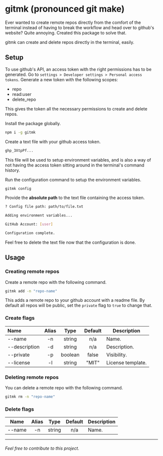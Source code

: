 # gitmk (pronounced git make)

Ever wanted to create remote repos directly from the comfort of the terminal instead of having to break the workflow and head over to github's website? Quite annoying. Created this package to solve that.

gitmk can create and delete repos directly in the terminal, easily.

## Setup

To use github's API, an access token with the right permissions has to be generated. Go to `settings > Developer settings > Personal access tokens`. Generate a new token with the following scopes:

- repo
- read:user
- delete_repo

This gives the token all the necessary permissions to create and delete repos.

Install the package globally.

```bash
npm i -g gitmk
```

Create a text file with your github access token.

```bash
ghp_3XtpPf...
```

This file will be used to setup environment variables, and is also a way of not having the access token sitting around in the terminal's command history.

Run the configuration command to setup the environment variables.

```bash
gitmk config
```

Provide the **absolute path** to the text file containing the access token.

```bash
? Config file path: path/to/file.txt

Adding environment variables...

GitHub Account: [user]

Configuration complete.
```

Feel free to delete the text file now that the configuration is done.

## Usage

### Creating remote repos

Create a remote repo with the following command.

```bash
gitmk add -n "repo-name"
```

This adds a remote repo to your github account with a readme file. By default all repos will be public, set the `private` flag to `true` to change that.

### Create flags

| Name          | Alias |  Type   | Default | Description       |
| :------------ | :---: | :-----: | :-----: | ----------------- |
| --name        |  -n   | string  |   n/a   | Name.             |
| --description |  -d   | string  |   n/a   | Description.      |
| --private     |  -p   | boolean |  false  | Visibility.       |
| --license     |  -l   | string  |  "MIT"  | License template. |

### Deleting remote repos

You can delete a remote repo with the following command.

```bash
gitmk rm -n "repo-name"
```

### Delete flags

| Name   | Alias |  Type  | Default | Description |
| ------ | :---: | :----: | :-----: | ----------- |
| --name |  -n   | string |   n/a   | Name.       |

<hr/>

###### Feel free to contribute to this project.
